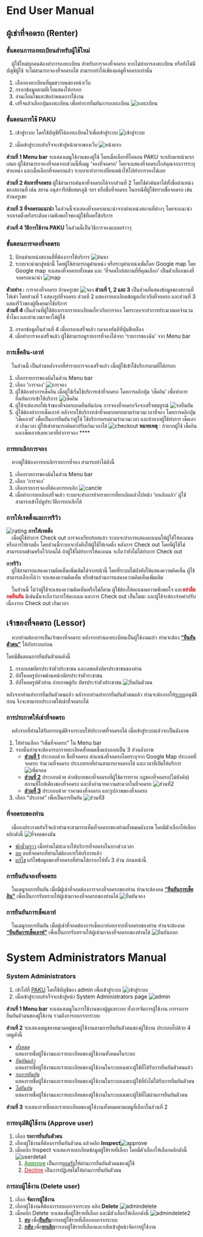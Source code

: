 # **End User Manual**
## **ผู้เช่าที่จอดรถ (Renter)**
### **ขั้นตอนการลงทะเบียนสำหรับผู้ใช้ใหม่**

&emsp;ผู้ใช้ใหม่ทุกคนต้องทำการลงทะเบียน สำหรับการจองที่จอดรถ หากไม่ทำการลงทะเบียน หรือยังไม่มีบัญชีผู้ใช้ จะไม่สามารถจองที่จอดรถได้ สามารถทำได้เพียงแค่ดูที่จอดรถเท่านั้น
1. เลือกลงทะเบียนที่มุมขวาบนของหน้าเว็บ
2. กรอกข้อมูลตามที่เว็บแสดงให้กรอก 
3. อ่านเงื่อนไขและข้อกำหนดการใช้งาน
4. เสร็จแล้วเลือกปุ่มลงทะเบียน เพื่อทำการยืนยันการลงทะเบียน
![ลงทะเบียน](public/img/ลงทะเบียน.jpg)

### **ขั้นตอนการใช้ PAKU**
1. เข้าสู่ระบบ โดยใช้บัญชีที่ได้ลงทะเบียนไว้เพื่อเข้าสู่ระบบ ![เข้าสู่ระบบ](public/img/เข้าสู่ระบบ.png)

2. เมื่อเข้าสู่ระบบสำเร็จจะเข้าสู่หน้าแรกของเว็บ ![หน้าแรก](public/img/หน้าแรก.png)

__ส่วนที่ 1 Menu bar__  จะแสดงเมนูใช้งานของผู้ใช้ โดยเมื่อเลือกที่ไอคอน PAKU จะกลับมาหน้าแรกเสมอ ผู้ใช้สามารถจองที่จอดจากส่วนนี้ที่เมนู ‘จองที่จอดรถ’ โดยจะแสดงที่จอดรถใกล้คุณจากการระบุตำแหน่ง และเมื่อเลือกที่จอดรถแล้ว ระบบจะทำการเปลี่ยนหน้าให้ไปทำการจองได้เลย

__ส่วนที่ 2 ค้นหาที่จอดรถ__ ผู้ใช้สามารถค้นหาที่จอดรถได้จากส่วนที่ 2 โดยใช้คำค้นหาได้ทั้งชื่อตำแหน่งของสถานที่ เช่น สยาม อนุสาวรีย์ชัยสมรภูมิ ฯลฯ  หรือชื่อที่จอดรถ ในกรณีที่ผู้ใช้ทราบชื่อจอดรถ เช่น บ้านครูเชย

__ส่วนที่ 3 ที่จอดรถแนะนำ__ ในส่วนนี้จะแสดงที่จอดรถแนะนำจากตำแหน่งสถานที่ต่างๆ โดยจะแนะนำจากเรตติ้งหรือระดับความพึงพอใจของผู้ใช้ที่เคยใช้บริการ

__ส่วนที่ 4 วิธีการใช้งาน PAKU__ ในส่วนนี้เป็นวิธีการจองแบบคร่าวๆ

### **ขั้นตอนการจองที่จอดรถ**
1. ป้อนตำแหน่งสถานที่ที่ต้องการใช้บริการ ![ค้นหา](public/img/วิธีค้นหา.png)
2. ระบบจะนำมาสู่หน้านี้ โดยผู้ใช้สามารถดูตำแหน่ง หรือระบุตำแหน่งเพิ่มโดย Google map โดย Google map จะแสดงที่จอดรถทั้งหมด และ ‘ที่จอดใกล้สถานที่ที่คุณเลือก’  เป็นตัวเลือกของที่จอดรถแนะนำ ![map](public/img/ggmap.jpg)

**ตัวอย่าง :** การจองที่จอดรถ บ้านครูเชย ![จอง](public/img/แสดงส่วนจอง.png) 
**ส่วนที่ 1, 2 และ 3** เป็นส่วนที่แสดงข้อมูลของสถานที่ให้เช่า โดยส่วนที่ 1 แสดงรูปที่จอดรถ ส่วนที่ 2 แสดงรายละเอียดข้อมูลเกี่ยวกับที่จอดรถ และส่วนที่ 3 แสดงรีวิวของผู้ที่เคยมาใช้บริการ <br>
**ส่วนที่ 4** เป็นส่วนที่ผู้ใช้ต้องกรอกรายละเอียดเกี่ยวกับการจอง โดยระบบจะทำการประมวลผลจำนวนชั่วโมง และคำนวณราคาให้ผู้ใช้

3. กรอกข้อมูลในส่วนที่ 4 เมื่อกรอกเสร็จแล้ว กดจองทันทีที่ปุ่มสีเหลือง
4. เมื่อทำการจองเสร็จแล้ว ผู้ใช้สามารถดูรายการที่จองได้จาก ‘รายการของฉัน’ จาก Menu bar

### การเช็คอิน-เอาท์ 
&emsp;ในส่วนนี้ เป็นส่วนหลังจากที่ทำรายการจองเสร็จแล้ว เมื่อผู้ใช้เข้าใช้บริการตามที่ได้กรอก

1. เลือกรายการของฉันในส่วน Menu bar 
2. เลือก ‘การจอง’ ![การจอง](public/img/checkin-out1.png)
3. ผู้ใช้ต้องทำการเช็คอิน เมื่อผู้ใช้เริ่มใช้บริการเช่าที่จอดรถ โดยการคลิกปุ่ม ‘เช็คอิน’ เพื่อทำการยืนยันการเข้าใช้บริการ ![เช็คอิน](public/img/checkin-out2.png)
4. ผู้ใช้จะต้องรอให้เจ้าของที่จอดรถกดยืนยันก่อน การจองที่จอดรถจึงจะเสร็จสมบูรณ์ ![รอยืนยัน](public/img/checkin-out3.png)
5. ผู้ใช้ต้องทำการเช็คเอาท์ หลังจากใช้บริการเช่าที่จอดรถครบตามจำนวนเวลาที่จอง โดยการคลิกปุ่ม ‘เช็คเอาท์’ เพื่อเป็นการยืนยันว่าผู้ใช้ ใช้บริการครบตามจำนวนเวลา และถ้าหากผู้ใช้ทำการ เช็คเอาท์ เกินเวลา ผู้ให้เช่าสามารถคิดค่าปรับเกินเวลาได้ ![checkout](public/img/checkin-out4.png)
**หมายเหตุ** : ถ้าหากผู้ใช้ เช็คอินและเช็คเอาท์เลยเวลาที่ทำการจอง ****

### **การยกเลิกการจอง**
&emsp;หากผู้ใช้ต้องการยกเลิกรายการที่จอง สามารถทำได้ดังนี้
1. เลือกรายการของฉันในส่วน Menu bar
2. เลือก ‘การจอง’
3. เลือกรายการจองที่ต้องการยกเลิก ![cancle](public/img/ยกเลิกจอง.png)
4. เมื่อทำการยกเลิกเสร็จแล้ว ระบบจะทำการย้ายรายการที่ยกเลิกแล้วไปหน้า ‘ยกเลิกแล้ว’ ผู้ใช้สามารถเข้าไปดูประวัติการยกเลิกได้

### **การให้เรตติ้งและการรีวิว**
![rating](public/img/การให้เรตติ้ง.png)
**การให้เรตติ้ง**<br>
&emsp;เมื่อผู้ใช้ทำการ Check out การจองเรียบร้อยแล้ว ระบบจะทำการแสดงคะแนนให้ผู้ใช้ให้คะแนน หรือการให้เรตติ้ง โดยส่วนนี้ระบบจะบังคับให้ผู้ใช้ให้เรตติ้ง หลังการ Check out โดยที่ผู้ใช้ไม่สามารถกดข้ามหรือไว้ก่อนได้ ถ้าผู้ใช้ไม่ทำการให้คะแนน จะถือว่ายังไม่ได้ทำการ Check out

**การรีวิว**<br>
&emsp;ผู้ใช้สามารถแสดงความคิดเห็นเพิ่มเติมได้จากหน้านี้ โดยที่ระบบไม่บังคับให้แสดงความคิดเห็น ผู้ใช้สามารถเลือกได้ว่า จะแสดงความคิดเห็น หรือข้ามส่วนการแสดงความคิดเห็นเพิ่มเติม

&emsp;ในส่วนนี้ ไม่ว่าผู้ใช้จะแสดงความคิดเห็นหรือไม่ก็ตาม ผู้ใช้ต้องให้คะแนนความพึงพอใจ และ<span style="color: red;">**อย่าลืมกดยืนยัน**</span> มิเช่นนั้นจะถือว่าการให้คะแนน และการ Check out เป็นโมฆะ และผู้ใช้จะต้องจ่ายค่าปรับ เนื่องจาก Check out เกินเวลา

## **เจ้าของที่จอดรถ (Lessor)**
&emsp;หากท่านต้องการเป็นเจ้าของที่จอดรถ หลังจากท่านลงทะเบียนเป็นผู้ใช้งานแล้ว ท่านจะต้อง <u>**“ยืนยันตัวตน”**</u> ให้กับระบบก่อน <br>

โดยมีขั้นตอนการยืนยันตัวตนดังนี้
1. กรอกเลขบัตรประจำตัวประชาชน และเลขหลังบัตรประชาชนของท่าน
2. อัปโหลดรูปภาพด้านหน้าบัตรประจำตัวระชาชน
3. อัปโหลดรูปตัวท่าน ถ่ายภาพคู่กับ บัตรประจำตัวประชาชน
![ยืนยันตัวตน](public/img/ยืนยันตัวตน.jpg)

หลังจากท่านทำการยืนยันตัวตนแล้ว หลังจากท่านทำการยืนยันตัวตนแล้ว ท่านจะต้องรอให้<ins>ระบบ</ins>อนุมัติก่อน จึงจะสามารถประกาศให้เช่าที่จอดรถได้ 
### **การประกาศให้เช่าที่จอดรถ**
&emsp;หลังจากที่ท่านได้รับการอนุมัติจากระบบให้ประกาศที่จอดรถได้ เมื่อเข้าสู่ระบบแล้วจะเป็นดังภาพ
1. ให้ท่านเลือก “เพิ่มที่จอดรถ” ใน Menu bar
2. จากนั้นท่านจะต้องกรอกรายละเอียดทั้งหมดซึ่งแบ่งออกเป็น 3 ส่วนดังภาพ <br>
    - <u>**ส่วนที่ 1**</u> ประกอบด้วย ชื่อที่จอดรถ ตำแหน่งที่จอดรถโดยระบุจาก Google Map ประเภทที่จอดรถ จำนวนที่จอดรถ ประเภทรถที่ท่านสามารถจอดรถได้ และเวลาที่เปิดให้บริการ ![เพิ่มจอด](public/img/เพิ่มจอด.png)
    - <u>**ส่วนที่ 2**</u> ประกอบด้วย คำอธิบายของที่จอดรถที่ผู้ใช้ควรทราบ กฎของที่จอดรถ(ไม่บังคับ) สถานที่ใกล้เคียงของที่จอดรถ และสิ่งอำนวยความสะดวกในที่จอดรถ ![ส่วนที่2](public/img/เพิ่มจอด2.jpg)
    - <u>**ส่วนที่ 3**</u> ประกอบด้วย ราคาของที่จอดรถ และรูปภาพของที่จอดรถ
3. เลือก “ประกาศ” เพื่อเป็นการยืนยัน ![ส่วนที่3](public/img/เพิ่มจอด3.jpg)

### **ที่จอดรถของท่าน**
&emsp;เมื่อลงประกาศสำเร็จแล้วท่านจะสามารถเห็นที่จอดรถของท่านทั้งหมดดังภาพ โดยมีตัวเลือกให้เลือกคลิกดังนี้ ![ที่จอดของฉัน](public/img/ที่จอดรถของฉัน.png)
- <u>พักชั่วคราว</u> เมื่อท่านไม่สะดวกให้บริการที่จอดรถในบางช่วงเวลา
- <u>ลบ</u> ลบที่จอดรถที่ท่านไม่ต้องการให้บริการแล้ว
- <u>แก้ไข</u> แก้ไขข้อมูลของที่จอดรถที่ท่านได้กรอกไปทั้ง 3 ส่วน ก่อนหน้านี้
### **การยืนยันจองที่จอดรถ**
&emsp;ในเมนูรอการยืนยัน เมื่อมีผู้เช่าที่จอดต้องการจองที่จอดรถของท่าน ท่านจะต้องกด <u>**“ยืนยันการเช็คอิน”**</u> เพื่อเป็นการรับทราบให้ผู้เช่ามาจองที่จอดรถของท่านได้ ![ยืนยันจอง](public/img/ยืนยันจอง.jpg)

### **การยืนยันการเช็คเอาท์**
&emsp;ในเมนูรอการยืนยัน เมื่อผู้เช่าที่จอดต้องการเช็คเอาท์ออกจากที่จอดรถของท่าน ท่านจะต้องกด <u>**“ยืนยันการเช็คเอาท์”**</u> เพื่อเป็นการรับทราบให้ผู้เช่ามาจองที่จอดรถของท่านได้ ![ยืนยันออก](public/img/ยืนยันออก.png)

# **System Administrators Manual**
### **System Administrators**
1. เข้าไปที่ [PAKU](https://paku-cef3a.web.app/) โดยใช้บัญชีของ admin เพื่อเข้าสู่ระบบ ![เข้าสู่ระบบ](public/img/เข้าสู่ระบบ.png) 
2. เมื่อเข้าสู่ระบบสำเร็จจะเข้าสู่หน้า System Administrators page ![admin](public/img/admin1.png) 

**ส่วนที่ 1 Menu bar** จะแสดงเมนูในการใช้งานของผู้ดูแลระบบ ทั้งการจัดการผู้ใช้งาน การรอการยืนยันตัวตนของผู้ใช้งาน รวมถึงการออกจากระบบ <br>

**ส่วนที่ 2** จะแสดงเมนูของหมวดหมู่ของผู้ใช้งานตามการยืนยันตัวตนของผู้ใช้งาน ประกอบไปด้วย 4 เมนูดังนี้
- <u>*ทั้งหมด*</u> <br>แสดงรายชื่อผู้ใช้งานและรายละเอียดของผู้ใช้งานทั้งหมดในระบบ
- <u>*ยืนยันแล้ว*</u> <br>แสดงรายชื่อผู้ใช้งานและรายละเอียดของผู้ใช้งานในระบบเฉพาะผู้ใช้ที่ได้รับการยืนยันตัวตนแล้ว
- <u>*รอการยืนยัน*</u> <br>แสดงรายชื่อผู้ใช้งานและรายละเอียดของผู้ใช้งานในระบบเฉพาะผู้ใช้ที่ยังไม่ได้รับการยืนยันตัวตน
- <u>*ไม่ยืนยัน*</u> <br>แสดงรายชื่อผู้ใช้งานและรายละเอียดของผู้ใช้งานในระบบเฉพาะผู้ใช้ที่ไม่ผ่านการยืนยันตัวตน

**ส่วนที่ 3** จะแสดงรายชื่อและรายละเอียดของผู้ใช้งานทั้งหมดตามเมนูที่เลือกในส่วนที่ 2
### **การอนุมัติผู้ใช้งาน (Approve user)**
1. เลือก **รอการยืนยันตัวตน**
2. เลือกผู้ใช้งานที่ต้องการยืนยันตัวตน แล้วคลิก **Inspect**![approve](public/img/adminapprove.png) 
3. เมื่อคลิก Inspect จะแสดงรายละเอียดข้อมูลผู้ใช้รายที่เลือก โดยมีตัวเลือกให้เลือกคลิกดังนี้ ![userdetail](public/img/userdetail.png) 
    1. <span style="color: green;text-decoration:underline;">Approve</span> เป็นการ<u>ยอมรับ</u>ให้ผ่านการยืนยันตัวตนของผู้ใช้
    2. <span style="color: red;text-decoration:underline;">Decline</span> เป็นการปฏิเสธไม่ให้ผ่านการยืนยันตัวตน

### **การลบผู้ใช้งาน (Delete user)**
1. เลือก **จัดการผู้ใช้งาน**
2. เลือกผู้ใช้งานที่ต้องการลบออกจากระบบ คลิก **Delete** ![admindelete](public/img/admindelete.png) 
3. เมื่อคลิก Delete จะแสดงชื่อผู้ใช้รายที่เลือก และมีตัวเลือกให้เลือกดังนี้
![admindelete2](public/img/admindelete2.png)
    1. <u>**ลบ**</u> เพื่อ<u>**ยืนยัน**</u>การลบผู้ใช้รายที่เลือกออกจากระบบ
    2. <u>**กลับ** </u>เพื่อ<u>**ยกเลิก**</u>การลบผู้ใช้รายที่เลือกและกลับเข้าสู่หน้าจัดการผู้ใช้งาน  